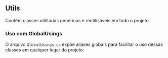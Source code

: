 ﻿## Utils
Contém classes utilitárias genéricas e reutilizáveis em todo o projeto.

### Uso com GlobalUsings
O arquivo `GlobalUsings.cs` expõe aliases globais para facilitar o uso dessas classes em qualquer lugar do projeto: